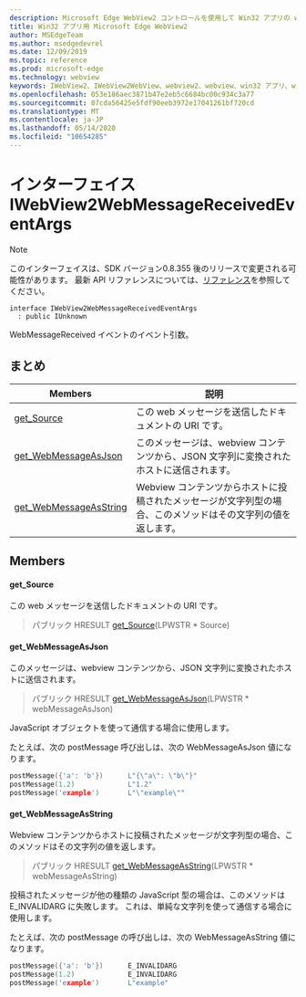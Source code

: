 ```yaml
---
description: Microsoft Edge WebView2 コントロールを使用して Win32 アプリの web コンテンツをホストする
title: Win32 アプリ用 Microsoft Edge WebView2
author: MSEdgeTeam
ms.author: msedgedevrel
ms.date: 12/09/2019
ms.topic: reference
ms.prod: microsoft-edge
ms.technology: webview
keywords: IWebView2、IWebView2WebView、webview2、webview、win32 アプリ、win32、edge
ms.openlocfilehash: 053e186aec3871b47e2eb5c6684bc00c934c3a77
ms.sourcegitcommit: 07cda56425e5fdf90eeb3972e17041261bf720cd
ms.translationtype: MT
ms.contentlocale: ja-JP
ms.lasthandoff: 05/14/2020
ms.locfileid: "10654285"
---
```

# インターフェイス IWebView2WebMessageReceivedEventArgs 

> [!NOTE]
> このインターフェイスは、SDK バージョン0.8.355 後のリリースで変更される可能性があります。 最新 API リファレンスについては、[リファレンス](../../../webview2-api-reference.md)を参照してください。

```
interface IWebView2WebMessageReceivedEventArgs
  : public IUnknown
```

WebMessageReceived イベントのイベント引数。

## まとめ

 Members                        | 説明
--------------------------------|---------------------------------------------
[get_Source](#get_source) | この web メッセージを送信したドキュメントの URI です。
[get_WebMessageAsJson](#get_webmessageasjson) | このメッセージは、webview コンテンツから、JSON 文字列に変換されたホストに送信されます。
[get_WebMessageAsString](#get_webmessageasstring) | Webview コンテンツからホストに投稿されたメッセージが文字列型の場合、このメソッドはその文字列の値を返します。

## Members

#### get_Source 

この web メッセージを送信したドキュメントの URI です。

> パブリック HRESULT [get_Source](#get_source)(LPWSTR * Source)

#### get_WebMessageAsJson 

このメッセージは、webview コンテンツから、JSON 文字列に変換されたホストに送信されます。

> パブリック HRESULT [get_WebMessageAsJson](#get_webmessageasjson)(LPWSTR * webMessageAsJson)

JavaScript オブジェクトを使って通信する場合に使用します。

たとえば、次の postMessage 呼び出しは、次の WebMessageAsJson 値になります。

```cpp
postMessage({'a': 'b'})      L"{\"a\": \"b\"}"
postMessage(1.2)             L"1.2"
postMessage('example')       L"\"example\""
```

#### get_WebMessageAsString 

Webview コンテンツからホストに投稿されたメッセージが文字列型の場合、このメソッドはその文字列の値を返します。

> パブリック HRESULT [get_WebMessageAsString](#get_webmessageasstring)(LPWSTR * webMessageAsString)

投稿されたメッセージが他の種類の JavaScript 型の場合は、このメソッドは E_INVALIDARG に失敗します。 これは、単純な文字列を使って通信する場合に使用します。

たとえば、次の postMessage の呼び出しは、次の WebMessageAsString 値になります。

```cpp
postMessage({'a': 'b'})      E_INVALIDARG
postMessage(1.2)             E_INVALIDARG
postMessage('example')       L"example"
```

